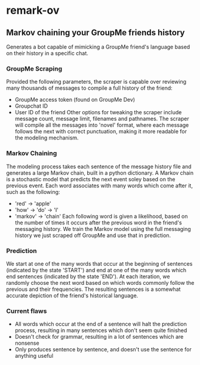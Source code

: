 # remark-ov

## Markov chaining your GroupMe friends history

Generates a bot capable of mimicking a GroupMe friend's language based on their history in a specific chat. 

### GroupMe Scraping

Provided the following parameters, the scraper is capable over reviewing many thousands of messages to compile a full history of the friend:
- GroupMe access token (found on GroupMe Dev)
- Groupchat ID
- User ID of the friend 
Other options for tweaking the scraper include message count, message limit, filenames and pathnames. 
The scraper will compile all the messages into 'novel' format, where each message follows the next with correct punctuation, making it more readable for the modeling mechanism.

### Markov Chaining

The modeling process takes each sentence of the message history file and generates a large Markov chain, built in a python dictionary. A Markov chain is a stochastic model that predicts the next event soley based on the previous event. Each word associates with many words which come after it, such as the following:
- 'red' -> 'apple'
- 'how' -> 'do' -> 'I'
- 'markov' -> 'chain'
Each following word is given a likelihood, based on the number of times it occurs after the previous word in the friend's messaging history. 
We train the Markov model using the full messaging history we just scraped off GroupMe and use that in prediction. 

### Prediction

We start at one of the many words that occur at the beginning of sentences (indicated by the state 'START') and end at one of the many words which end sentences (indicated by the state 'END'). At each iteration, we randomly choose the next word based on which words commonly follow the previous and their frequencies. The resulting sentences is a somewhat accurate depiction of the friend's historical language.


### Current flaws
- All words which occur at the end of a sentence will halt the prediction process, resulting in many sentences which don't seem quite finished
- Doesn't check for grammar, resulting in a lot of sentences which are nonsense
- Only produces sentence by sentence, and doesn't use the sentence for anything useful
